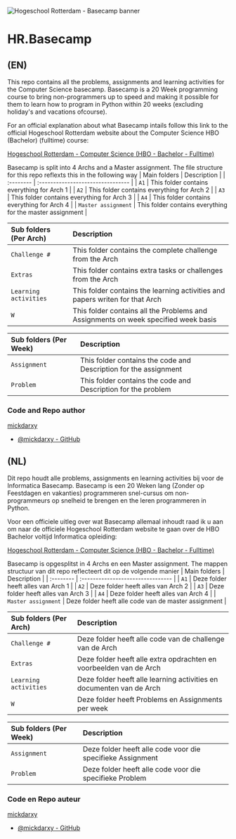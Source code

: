 
![Hogeschool Rotterdam - Basecamp banner](https://i.ytimg.com/vi/Mh8TgtqTss4/maxresdefault.jpg)

# HR.Basecamp

## (EN)
This repo contains all the problems, assignments and learning activities for the Computer Science basecamp. Basecamp is a 20 Week programming course to bring non-programmers up to speed and making it possible for them to learn how to program in Python within 20 weeks (excluding holiday's and vacations ofcourse).

For an official explanation about what Basecamp intails follow this link to the official Hogeschool Rotterdam website about the Computer Science HBO (Bachelor) (fulltime) course:

[Hogeschool Rotterdam - Computer Science (HBO - Bachelor - Fulltime)](https://www.hogeschoolrotterdam.nl/opleidingen/bachelor/informatica/voltijd/)

Basecamp is split into 4 Archs and a Master assignment.
The file structure for this repo reflexts this in the following way
| Main folders | Description                       |
| :-------- | :-------------------------------- |
| `A1` | This folder contains everything for Arch 1 |
| `A2`      | This folder contains everything for Arch 2 |
| `A3`      | This folder contains everything for Arch 3 |
| `A4`      | This folder contains everything for Arch 4 |
| `Master assignment`      | This folder contains everything for the master assignment |

| Sub folders (Per Arch) | Description                       |
| :-------- | :-------------------------------- |
| `Challenge #` | This folder contains the complete challenge from the Arch |
| `Extras`      | This folder contains extra tasks or challenges from the Arch |
| `Learning activities`      | This folder contains the learning activities and papers writen for that Arch |
| `W`      | This folder contains all the Problems and Assignments on week specified week basis |

| Sub folders (Per Week) | Description                       |
| :-------- | :-------------------------------- |
| `Assignment` | This folder contains the code and Description for the assignment |
| `Problem` | This folder contains the code and Description for the problem |

### Code and Repo author

[mickdarxy]()
- [@mickdarxy - GitHub](https://github.com/mickdarxy)

## (NL)

Dit repo houdt alle problems, assignments en learning activities bij voor de Informatica Basecamp.
Basecamp is een 20 Weken lang (Zonder op Feestdagen en vakanties) programmeren snel-cursus om non-programmeurs op snelheid te brengen en the leren programmeren in Python.

Voor een officiele uitleg over wat Basecamp allemaal inhoudt raad ik u aan om naar de officiele Hogeschool Rotterdam website te gaan over de HBO Bachelor voltijd Informatica opleiding:

[Hogeschool Rotterdam - Computer Science (HBO - Bachelor - Fulltime)](https://www.hogeschoolrotterdam.nl/opleidingen/bachelor/informatica/voltijd/)

Basecamp is opgesplitst in 4 Archs en een Master assignment. The mappen structuur van dit repo reflecteert dit op de volgende manier
| Main folders | Description                       |
| :-------- | :-------------------------------- |
| `A1` | Deze folder heeft alles van Arch 1 |
| `A2`      | Deze folder heeft alles van Arch 2 |
| `A3`      | Deze folder heeft alles van Arch 3 |
| `A4`      | Deze folder heeft alles van Arch 4 |
| `Master assignment`      | Deze folder heeft alle code van de master assignment |

| Sub folders (Per Arch) | Description                       |
| :-------- | :-------------------------------- |
| `Challenge #` | Deze folder heeft alle code van de challenge van de Arch |
| `Extras`      | Deze folder heeft alle extra opdrachten en voorbeelden van de Arch |
| `Learning activities`      | Deze folder heeft alle learning activities en documenten van de Arch |
| `W`      | Deze folder heeft Problems en Assignments per week |

| Sub folders (Per Week) | Description                       |
| :-------- | :-------------------------------- |
| `Assignment` | Deze folder heeft alle code voor die specifieke Assignment |
| `Problem` | Deze folder heeft alle code voor die specifieke Problem |

### Code en Repo auteur

[mickdarxy]()
- [@mickdarxy - GitHub](https://github.com/mickdarxy)
